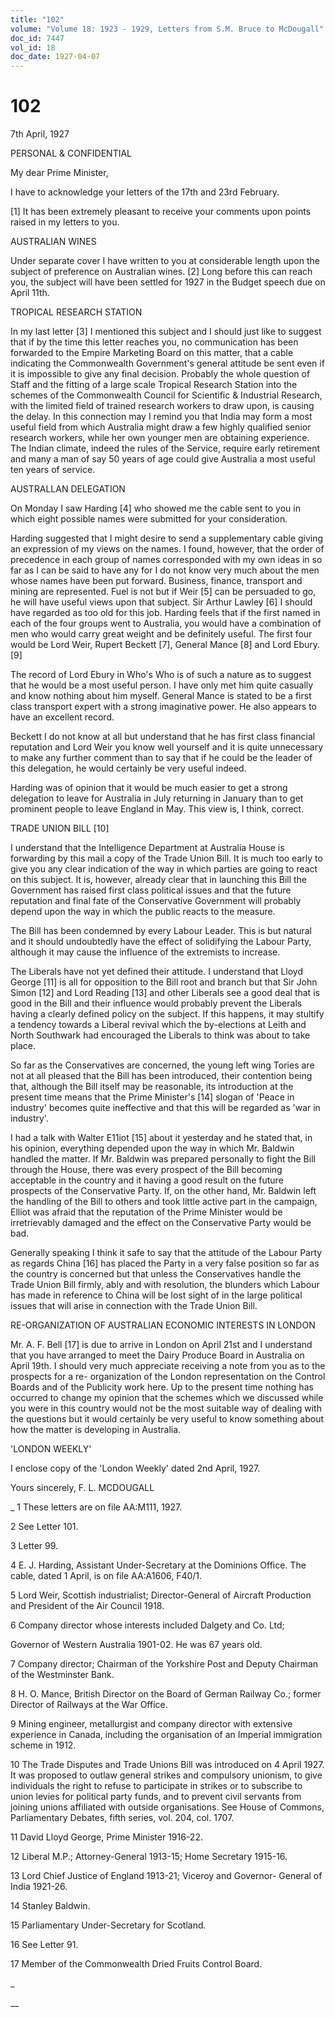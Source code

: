 ```yaml
---
title: "102"
volume: "Volume 18: 1923 - 1929, Letters from S.M. Bruce to McDougall"
doc_id: 7447
vol_id: 18
doc_date: 1927-04-07
---
```


# 102

7th April, 1927

PERSONAL &amp; CONFIDENTIAL

My dear Prime Minister,

I have to acknowledge your letters of the 17th and 23rd February.

[1] It has been extremely pleasant to receive your comments upon points raised in my letters to you.

AUSTRALIAN WINES

Under separate cover I have written to you at considerable length upon the subject of preference on Australian wines. [2] Long before this can reach you, the subject will have been settled for 1927 in the Budget speech due on April 11th.

TROPICAL RESEARCH STATION

In my last letter [3] I mentioned this subject and I should just like to suggest that if by the time this letter reaches you, no communication has been forwarded to the Empire Marketing Board on this matter, that a cable indicating the Commonwealth Government's general attitude be sent even if it is impossible to give any final decision. Probably the whole question of Staff and the fitting of a large scale Tropical Research Station into the schemes of the Commonwealth Council for Scientific &amp; Industrial Research, with the limited field of trained research workers to draw upon, is causing the delay. In this connection may I remind you that India may form a most useful field from which Australia might draw a few highly qualified senior research workers, while her own younger men are obtaining experience. The Indian climate, indeed the rules of the Service, require early retirement and many a man of say 50 years of age could give Australia a most useful ten years of service.

AUSTRALLAN DELEGATION

On Monday I saw Harding [4] who showed me the cable sent to you in which eight possible names were submitted for your consideration.

Harding suggested that I might desire to send a supplementary cable giving an expression of my views on the names. I found, however, that the order of precedence in each group of names corresponded with my own ideas in so far as I can be said to have any for I do not know very much about the men whose names have been put forward. Business, finance, transport and mining are represented. Fuel is not but if Weir [5] can be persuaded to go, he will have useful views upon that subject. Sir Arthur Lawley [6] I should have regarded as too old for this job. Harding feels that if the first named in each of the four groups went to Australia, you would have a combination of men who would carry great weight and be definitely useful. The first four would be Lord Weir, Rupert Beckett [7], General Mance [8] and Lord Ebury. [9]

The record of Lord Ebury in Who's Who is of such a nature as to suggest that he would be a most useful person. I have only met him quite casually and know nothing about him myself. General Mance is stated to be a first class transport expert with a strong imaginative power. He also appears to have an excellent record.

Beckett I do not know at all but understand that he has first class financial reputation and Lord Weir you know well yourself and it is quite unnecessary to make any further comment than to say that if he could be the leader of this delegation, he would certainly be very useful indeed.

Harding was of opinion that it would be much easier to get a strong delegation to leave for Australia in July returning in January than to get prominent people to leave England in May. This view is, I think, correct.

TRADE UNION BILL [10]

I understand that the Intelligence Department at Australia House is forwarding by this mail a copy of the Trade Union Bill. It is much too early to give you any clear indication of the way in which parties are going to react on this subject. It is, however, already clear that in launching this Bill the Government has raised first class political issues and that the future reputation and final fate of the Conservative Government will probably depend upon the way in which the public reacts to the measure.

The Bill has been condemned by every Labour Leader. This is but natural and it should undoubtedly have the effect of solidifying the Labour Party, although it may cause the influence of the extremists to increase.

The Liberals have not yet defined their attitude. I understand that Lloyd George [11] is all for opposition to the Bill root and branch but that Sir John Simon [12] and Lord Reading [13] and other Liberals see a good deal that is good in the Bill and their influence would probably prevent the Liberals having a clearly defined policy on the subject. If this happens, it may stultify a tendency towards a Liberal revival which the by-elections at Leith and North Southwark had encouraged the Liberals to think was about to take place.

So far as the Conservatives are concerned, the young left wing Tories are not at all pleased that the Bill has been introduced, their contention being that, although the Bill itself may be reasonable, its introduction at the present time means that the Prime Minister's [14] slogan of 'Peace in industry' becomes quite ineffective and that this will be regarded as 'war in industry'.

I had a talk with Walter E11iot [15] about it yesterday and he stated that, in his opinion, everything depended upon the way in which Mr. Baldwin handled the matter. If Mr. Baldwin was prepared personally to fight the Bill through the House, there was every prospect of the Bill becoming acceptable in the country and it having a good result on the future prospects of the Conservative Party. If, on the other hand, Mr. Baldwin left the handling of the Bill to others and took little active part in the campaign, Elliot was afraid that the reputation of the Prime Minister would be irretrievably damaged and the effect on the Conservative Party would be bad.

Generally speaking I think it safe to say that the attitude of the Labour Party as regards China [16] has placed the Party in a very false position so far as the country is concerned but that unless the Conservatives handle the Trade Union Bill firmly, ably and with resolution, the blunders which Labour has made in reference to China will be lost sight of in the large political issues that will arise in connection with the Trade Union Bill.

RE-ORGANIZATION OF AUSTRALIAN ECONOMIC INTERESTS IN LONDON

Mr. A. F. Bell [17] is due to arrive in London on April 21st and I understand that you have arranged to meet the Dairy Produce Board in Australia on April 19th. I should very much appreciate receiving a note from you as to the prospects for a re- organization of the London representation on the Control Boards and of the Publicity work here. Up to the present time nothing has occurred to change my opinion that the schemes which we discussed while you were in this country would not be the most suitable way of dealing with the questions but it would certainly be very useful to know something about how the matter is developing in Australia.

'LONDON WEEKLY'

I enclose copy of the 'London Weekly' dated 2nd April, 1927.

Yours sincerely, F. L. MCDOUGALL 

_ 1 These letters are on file AA:M111, 1927.

2 See Letter 101.

3 Letter 99.

4 E. J. Harding, Assistant Under-Secretary at the Dominions Office. The cable, dated 1 April, is on file AA:A1606, F40/1.

5 Lord Weir, Scottish industrialist; Director-General of Aircraft Production and President of the Air Council 1918.

6 Company director whose interests included Dalgety and Co. Ltd;

Governor of Western Australia 1901-02. He was 67 years old.

7 Company director; Chairman of the Yorkshire Post and Deputy Chairman of the Westminster Bank.

8 H. O. Mance, British Director on the Board of German Railway Co.; former Director of Railways at the War Office.

9 Mining engineer, metallurgist and company director with extensive experience in Canada, including the organisation of an Imperial immigration scheme in 1912.

10 The Trade Disputes and Trade Unions Bill was introduced on 4 April 1927. It was proposed to outlaw general strikes and compulsory unionism, to give individuals the right to refuse to participate in strikes or to subscribe to union levies for political party funds, and to prevent civil servants from joining unions affiliated with outside organisations. See House of Commons, Parliamentary Debates, fifth series, vol. 204, col. 1707.

11 David Lloyd George, Prime Minister 1916-22.

12 Liberal M.P.; Attorney-General 1913-15; Home Secretary 1915-16.

13 Lord Chief Justice of England 1913-21; Viceroy and Governor- General of India 1921-26.

14 Stanley Baldwin.

15 Parliamentary Under-Secretary for Scotland.

16 See Letter 91.

17 Member of the Commonwealth Dried Fruits Control Board.

_

__
